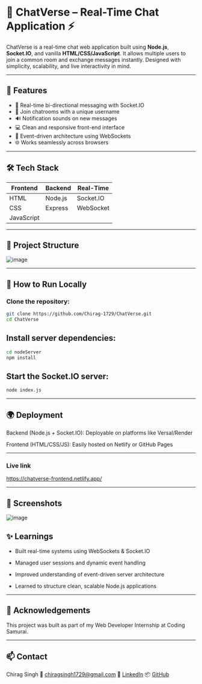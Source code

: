 # 💬 ChatVerse – Real-Time Chat Application ⚡

ChatVerse is a real-time chat web application built using **Node.js**, **Socket.IO**, and vanilla **HTML/CSS/JavaScript**. It allows multiple users to join a common room and exchange messages instantly. Designed with simplicity, scalability, and live interactivity in mind.

---

## 🚀 Features

- 👥 Real-time bi-directional messaging with Socket.IO
- 🎯 Join chatrooms with a unique username
- 🔊 Notification sounds on new messages
- 💻 Clean and responsive front-end interface
- 🧱 Event-driven architecture using WebSockets
- 🌐 Works seamlessly across browsers

---

## 🛠️ Tech Stack

| Frontend | Backend  | Real-Time |
|----------|----------|-----------|
| HTML     | Node.js  | Socket.IO |
| CSS      | Express  | WebSocket |
| JavaScript |        |           |

---

## 📁 Project Structure

![image](https://github.com/user-attachments/assets/7dce3b2d-7b07-4c75-a9d1-2a1f5a879003)

---

## 🧪 How to Run Locally

### Clone the repository:
```bash
git clone https://github.com/Chirag-1729/ChatVerse.git
cd ChatVerse
```

## Install server dependencies:
```bash
cd nodeServer
npm install
```
## Start the Socket.IO server:
```bash
node index.js
```

---

## 🌍 Deployment
Backend (Node.js + Socket.IO): Deployable on platforms like Versal/Render

Frontend (HTML/CSS/JS): Easily hosted on Netlify or GitHub Pages

---

### Live link
https://chatverse-frontend.netlify.app/

---

## 📸 Screenshots

![image](https://github.com/user-attachments/assets/c3aeec4f-1a26-46b8-b934-4025cbf9840e)


## ✨ Learnings
- Built real-time systems using WebSockets & Socket.IO

- Managed user sessions and dynamic event handling

- Improved understanding of event-driven server architecture

- Learned to structure clean, scalable Node.js applications

---

## 🙌 Acknowledgements
This project was built as part of my Web Developer Internship at Coding Samurai.

---

## 📫 Contact
Chirag Singh
📧 chiragsingh1729@gmail.com
🔗 [LinkedIn](https://www.linkedin.com/in/chirag-singh-cu/)
📦 [GitHub](https://github.com/Chirag-1729)
